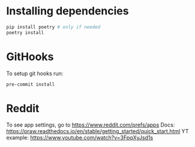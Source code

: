 # Installing dependencies
```bash
pip install poetry # only if needed
poetry install
```

# GitHooks
To setup git hooks run:
```bash
pre-commit install
```

# Reddit
To see app settings, go to https://www.reddit.com/prefs/apps
Docs: https://praw.readthedocs.io/en/stable/getting_started/quick_start.html
YT example: https://www.youtube.com/watch?v=3FpqXyJsd1s
